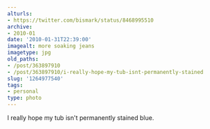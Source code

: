 ```yaml
---
alturls:
- https://twitter.com/bismark/status/8468995510
archive:
- 2010-01
date: '2010-01-31T22:39:00'
imagealt: more soaking jeans
imagetype: jpg
old_paths:
- /post/363897910
- /post/363897910/i-really-hope-my-tub-isnt-permanently-stained
slug: '1264977540'
tags:
- personal
type: photo
---
```


I really hope my tub isn't permanently stained blue.

